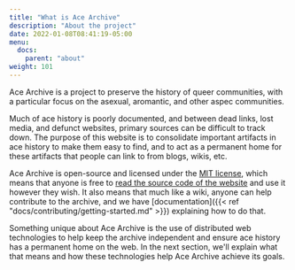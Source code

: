 ```yaml
---
title: "What is Ace Archive"
description: "About the project"
date: 2022-01-08T08:41:19-05:00
menu:
  docs:
    parent: "about"
weight: 101
---
```


Ace Archive is a project to preserve the history of queer communities, with a
particular focus on the asexual, aromantic, and other aspec communities.

Much of ace history is poorly documented, and between dead links, lost media,
and defunct websites, primary sources can be difficult to track down. The
purpose of this website is to consolidate important artifacts in ace history to
make them easy to find, and to act as a permanent home for these artifacts that
people can link to from blogs, wikis, etc.

Ace Archive is open-source and licensed under the [MIT
license](https://choosealicense.com/licenses/mit/), which means that anyone is
free to [read the source code of the
website](https://github.com/acearchive/acearchive.lgbt) and use it however they
wish. It also means that much like a wiki, anyone can help contribute to the
archive, and we have [documentation]({{< ref
"docs/contributing/getting-started.md" >}}) explaining how to do that.

Something unique about Ace Archive is the use of distributed web technologies to
help keep the archive independent and ensure ace history has a permanent home on
the web. In the next section, we'll explain what that means and how these
technologies help Ace Archive achieve its goals.
